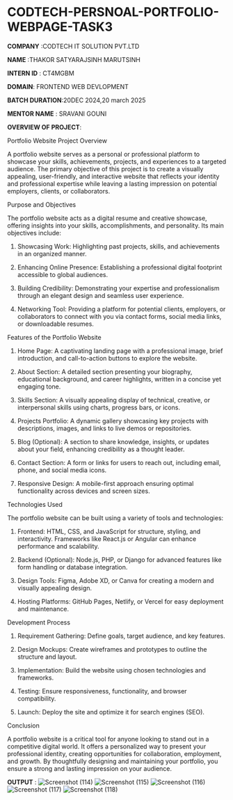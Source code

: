 # CODTECH-PERSNOAL-PORTFOLIO-WEBPAGE-TASK3

**COMPANY** :CODTECH IT SOLUTION PVT.LTD

**NAME**  :THAKOR SATYARAJSINH MARUTSINH

**INTERN ID** : CT4MGBM

**DOMAIN**: FRONTEND WEB DEVLOPMENT

**BATCH DURATION**:20DEC 2024,20 march 2025

**MENTOR NAME** : SRAVANI GOUNI

**OVERVIEW OF PROJECT**: 

Portfolio Website Project Overview

A portfolio website serves as a personal or professional platform to showcase your skills, achievements, projects, and experiences to a targeted audience. The primary objective of this project is to create a visually appealing, user-friendly, and interactive website that reflects your identity and professional expertise while leaving a lasting impression on potential employers, clients, or collaborators.

Purpose and Objectives

The portfolio website acts as a digital resume and creative showcase, offering insights into your skills, accomplishments, and personality. Its main objectives include:

1. Showcasing Work: Highlighting past projects, skills, and achievements in an organized manner.


2. Enhancing Online Presence: Establishing a professional digital footprint accessible to global audiences.


3. Building Credibility: Demonstrating your expertise and professionalism through an elegant design and seamless user experience.


4. Networking Tool: Providing a platform for potential clients, employers, or collaborators to connect with you via contact forms, social media links, or downloadable resumes.



Features of the Portfolio Website

1. Home Page: A captivating landing page with a professional image, brief introduction, and call-to-action buttons to explore the website.


2. About Section: A detailed section presenting your biography, educational background, and career highlights, written in a concise yet engaging tone.


3. Skills Section: A visually appealing display of technical, creative, or interpersonal skills using charts, progress bars, or icons.


4. Projects Portfolio: A dynamic gallery showcasing key projects with descriptions, images, and links to live demos or repositories.


5. Blog (Optional): A section to share knowledge, insights, or updates about your field, enhancing credibility as a thought leader.


6. Contact Section: A form or links for users to reach out, including email, phone, and social media icons.


7. Responsive Design: A mobile-first approach ensuring optimal functionality across devices and screen sizes.



Technologies Used

The portfolio website can be built using a variety of tools and technologies:

1. Frontend: HTML, CSS, and JavaScript for structure, styling, and interactivity. Frameworks like React.js or Angular can enhance performance and scalability.


2. Backend (Optional): Node.js, PHP, or Django for advanced features like form handling or database integration.


3. Design Tools: Figma, Adobe XD, or Canva for creating a modern and visually appealing design.


4. Hosting Platforms: GitHub Pages, Netlify, or Vercel for easy deployment and maintenance.



Development Process

1. Requirement Gathering: Define goals, target audience, and key features.


2. Design Mockups: Create wireframes and prototypes to outline the structure and layout.


3. Implementation: Build the website using chosen technologies and frameworks.


4. Testing: Ensure responsiveness, functionality, and browser compatibility.


5. Launch: Deploy the site and optimize it for search engines (SEO).



Conclusion

A portfolio website is a critical tool for anyone looking to stand out in a competitive digital world. It offers a personalized way to present your professional identity, creating opportunities for collaboration, employment, and growth. By thoughtfully designing and maintaining your portfolio, you ensure a strong and lasting impression on your audience.









**OUTPUT** :
![Screenshot (114)](https://github.com/user-attachments/assets/f0fa5df1-ebca-4ba3-9350-b035beb7fab1)
![Screenshot (115)](https://github.com/user-attachments/assets/9fcc4e8c-535d-4eac-902b-a089799aaccc)
![Screenshot (116)](https://github.com/user-attachments/assets/7df86d4b-2b19-4951-bb5a-ecd838feaae5)
![Screenshot (117)](https://github.com/user-attachments/assets/3a7f7108-43c4-44b6-a190-e73439dff8b9)
![Screenshot (118)](https://github.com/user-attachments/assets/49f24343-8a13-42bf-a46e-8fe33900aa1f)
